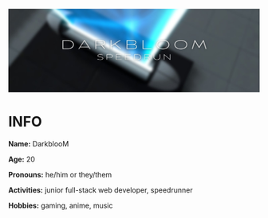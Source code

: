 ![banner](banner.jpeg)

# INFO
**Name:** DarkblooM

**Age:** 20

**Pronouns:** he/him or they/them

**Activities:** junior full-stack web developer, speedrunner

**Hobbies:** gaming, anime, music
